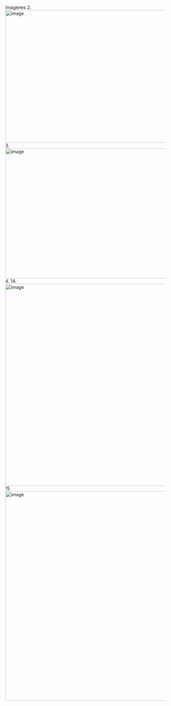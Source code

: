 Imagenes
2. <img width="828" height="416" alt="image" src="https://github.com/user-attachments/assets/0e5b0b2d-45de-4fcc-a0f6-ab3d4336bc17" />  
3. <img width="828" height="408" alt="image" src="https://github.com/user-attachments/assets/8a3083c2-dbfb-4a0a-a4d7-8314770f40a1" />  
4.
14. <img width="1033" height="633" alt="image" src="https://github.com/user-attachments/assets/073aef9b-42bd-47b2-abac-d8788a36a0c8" />  
15. <img width="1323" height="657" alt="image" src="https://github.com/user-attachments/assets/92c6abac-65ea-45ba-b8c2-bacc9b3b78f9" />  



